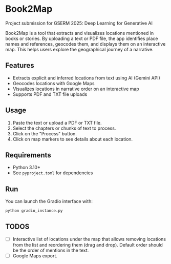 # Book2Map

Project submission for GSERM 2025: Deep Learning for Generative AI 

Book2Map is a tool that extracts and visualizes locations mentioned in books or stories. By uploading a text or PDF file, the app identifies place names and references, geocodes them, and displays them on an interactive map. This helps users explore the geographical journey of a narrative.

## Features
- Extracts explicit and inferred locations from text using AI (Gemini API)
- Geocodes locations with Google Maps
- Visualizes locations in narrative order on an interactive map
- Supports PDF and TXT file uploads

## Usage
1. Paste the text or upload a PDF or TXT file.
2. Select the chapters or chunks of text to process.
3. Click on the "Process" button.
4. Click on map markers to see details about each location.

## Requirements
- Python 3.10+
- See `pyproject.toml` for dependencies

## Run
You can launch the Gradio interface with:
```bash
python gradio_instance.py
```

## TODOS
- [ ] Interactive list of locations under the map that allows removing locations from the list and reordering them (drag and drop). Default order should be the order of mentions in the text.
- [ ] Google Maps export.